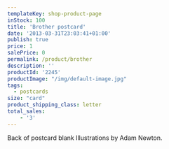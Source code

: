 ```yaml
---
templateKey: shop-product-page
inStock: 100
title: 'Brother postcard'
date: '2013-03-31T23:03:41+01:00'
publish: true
price: 1
salePrice: 0
permalink: /product/brother
description: ''
productId: '2245'
productImage: "/img/default-image.jpg"
tags:
  - postcards
size: "card"
product_shipping_class: letter
total_sales:
    - '3'
---
```

Back of postcard blank Illustrations by Adam Newton.